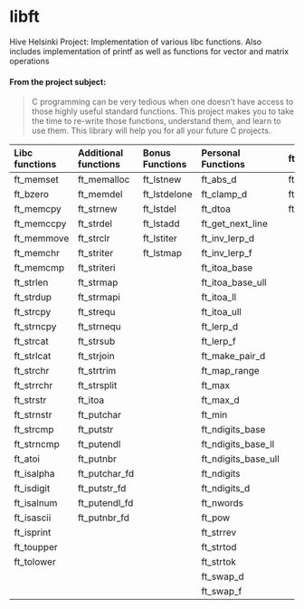 # libft

Hive Helsinki Project: Implementation of various libc functions. Also includes implementation of printf as well as functions for vector and matrix operations

#### From the project subject:
>C programming can be very tedious when one doesn’t have access to those highly useful
>standard functions. This project makes you to take the time to re-write those functions,
>understand them, and learn to use them. This library will help you for all your future C
>projects.

Libc functions | Additional functions | Bonus Functions | Personal Functions | ft_printf | vector | matrix
|:--------------|:--------------|:--------------|:------------------|:--------------|:------------------|:------------------
|ft_memset		|ft_memalloc	|ft_lstnew		|ft_abs_d			|ft_printf		|ft_add_vec3		|ft_create_rot_mat4
|ft_bzero		|ft_memdel		|ft_lstdelone	|ft_clamp_d			|ft_sprintf		|ft_cross_vec3		|ft_create_rotx_mat4
|ft_memcpy		|ft_strnew		|ft_lstdel		|ft_dtoa			|ft_vsprintf	|ft_div_vec3		|ft_create_roty_mat4
|ft_memccpy		|ft_strdel		|ft_lstadd		|ft_get_next_line	|				|ft_dot_vec3		|ft_create_rotz_mat4
|ft_memmove		|ft_strclr		|ft_lstiter		|ft_inv_lerp_d		|				|ft_invert_vec3		|ft_create_scale_mat4
|ft_memchr		|ft_striter		|ft_lstmap		|ft_inv_lerp_f		|				|ft_len_vec3		|ft_create_trans_mat4
|ft_memcmp		|ft_striteri	|				|ft_itoa_base		|				|ft_make_vec3		|ft_ident_mat4
|ft_strlen		|ft_strmap		|				|ft_itoa_base_ull	|				|ft_mul_vec3		|ft_lookat_mat4
|ft_strdup		|ft_strmapi		|				|ft_itoa_ll			|				|ft_mul_vec3_vec3	|ft_mul_dir_vec3_mat4
|ft_strcpy		|ft_strequ		|				|ft_itoa_ull		|				|ft_normalize_vec3	|ft_mul_mat4_mat4
|ft_strncpy		|ft_strnequ		|				|ft_lerp_d			|				|ft_reflect_vec3	|ft_mul_vec3_mat4
|ft_strcat		|ft_strsub		|				|ft_lerp_f			|				|ft_set_vec3		|ft_trs_mat4
|ft_strlcat		|ft_strjoin		|				|ft_make_pair_d		|				|ft_sub_vec3		|
|ft_strchr		|ft_strtrim		|				|ft_map_range		|				|					|
|ft_strrchr		|ft_strsplit	|				|ft_max				|				|					|
|ft_strstr		|ft_itoa		|				|ft_max_d			|				|					|
|ft_strnstr		|ft_putchar		|				|ft_min				|				|					|
|ft_strcmp		|ft_putstr		|				|ft_ndigits_base	|				|					|
|ft_strncmp		|ft_putendl		|				|ft_ndigits_base_ll	|				|					|
|ft_atoi		|ft_putnbr		|				|ft_ndigits_base_ull|				|					|
|ft_isalpha		|ft_putchar_fd	|				|ft_ndigits			|				|					|
|ft_isdigit		|ft_putstr_fd	|				|ft_ndigits_d		|				|					|
|ft_isalnum		|ft_putendl_fd	|				|ft_nwords			|				|					|
|ft_isascii		|ft_putnbr_fd	|				|ft_pow				|				|					|
|ft_isprint		|				|				|ft_strrev			|				|					|
|ft_toupper		|				|				|ft_strtod			|				|					|
|ft_tolower		|				|				|ft_strtok			|				|					|
|				|				|				|ft_swap_d			|				|					|
|				|				|				|ft_swap_f			|				|					|













